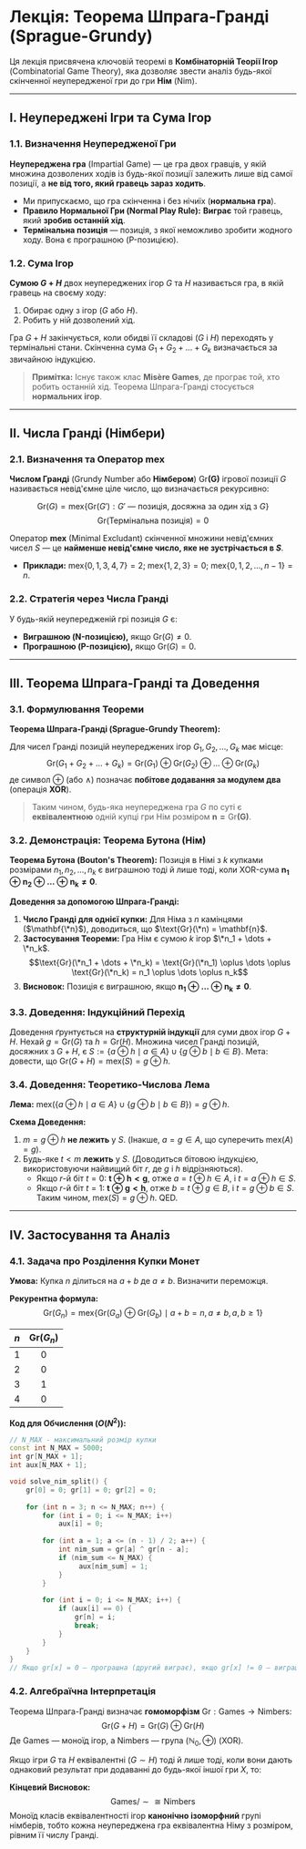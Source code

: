 # Лекція: Теорема Шпрага-Гранді (Sprague-Grundy)

Ця лекція присвячена ключовій теоремі в **Комбінаторній Теорії Ігор** (Combinatorial Game Theory), яка дозволяє звести аналіз будь-якої скінченної неупередженої гри до гри **Нім** (Nim).

---

## I. Неупереджені Ігри та Сума Ігор

### 1.1. Визначення Неупередженої Гри

**Неупереджена гра** (Impartial Game) — це гра двох гравців, у якій множина дозволених ходів із будь-якої позиції залежить лише від самої позиції, а **не від того, який гравець зараз ходить**.
* Ми припускаємо, що гра скінченна і без нічиїх (**нормальна гра**).
* **Правило Нормальної Гри (Normal Play Rule):** **Виграє** той гравець, який **зробив останній хід**.
* **Термінальна позиція** — позиція, з якої неможливо зробити жодного ходу. Вона є програшною (P-позицією).

### 1.2. Сума Ігор

**Сумою $G+H$** двох неупереджених ігор $G$ та $H$ називається гра, в якій гравець на своєму ходу:
1.  Обирає одну з ігор ($G$ або $H$).
2.  Робить у ній дозволений хід.

Гра $G+H$ закінчується, коли обидві її складові ($G$ і $H$) переходять у термінальні стани.
Скінченна сума $G_1 + G_2 + \dots + G_k$ визначається за звичайною індукцією.

> **Примітка:** Існує також клас **Misère Games**, де програє той, хто робить останній хід. Теорема Шпрага-Гранді стосується **нормальних ігор**.

---

## II. Числа Гранді (Німбери)

### 2.1. Визначення та Оператор $\text{mex}$

**Числом Гранді** (Grundy Number або **Німбером**) $\mathbf{\text{Gr}(G)}$ ігрової позиції $G$ називається невід'ємне ціле число, що визначається рекурсивно:

$$\text{Gr}(G) = \text{mex}\{\text{Gr}(G') : G' \text{ — позиція, досяжна за один хід з } G\}$$
$$\text{Gr}(\text{Термінальна позиція}) = 0$$

Оператор **$\text{mex}$** (Minimal Excludant) скінченної множини невід'ємних чисел $S$ — це **найменше невід'ємне число, яке не зустрічається в $S$**.
* **Приклади:** $\text{mex}\{0, 1, 3, 4, 7\} = 2$; $\text{mex}\{1, 2, 3\} = 0$; $\text{mex}\{0, 1, 2, \dots, n-1\} = n$.

### 2.2. Стратегія через Числа Гранді

У будь-якій неупередженій грі позиція $G$ є:
* **Виграшною (N-позицією),** якщо $\text{Gr}(G) \neq 0$.
* **Програшною (P-позицією),** якщо $\text{Gr}(G) = 0$.

---

## III. Теорема Шпрага-Гранді та Доведення

### 3.1. Формулювання Теореми

**Теорема Шпрага-Гранді (Sprague-Grundy Theorem):**

Для чисел Гранді позицій неупереджених ігор $G_1, G_2, \dots, G_k$ має місце:
$$\text{Gr}(G_1 + G_2 + \dots + G_k) = \text{Gr}(G_1) \oplus \text{Gr}(G_2) \oplus \dots \oplus \text{Gr}(G_k)$$
де символ $\oplus$ (або $\land$) позначає **побітове додавання за модулем два** (операція **XOR**).

> Таким чином, будь-яка неупереджена гра $G$ по суті є **еквівалентною** одній купці гри Нім розміром $\mathbf{n = \text{Gr}(G)}$.

### 3.2. Демонстрація: Теорема Бутона (Нім)

**Теорема Бутона (Bouton's Theorem):**
Позиція в Німі з $k$ купками розмірами $n_1, n_2, \dots, n_k$ є виграшною тоді й лише тоді, коли XOR-сума $\mathbf{n_1 \oplus n_2 \oplus \dots \oplus n_k \neq 0}$.

**Доведення за допомогою Шпрага-Гранді:**
1.  **Число Гранді для однієї купки:** Для Німа з $n$ камінцями ($\mathbf{\*n}$), доводиться, що $\text{Gr}(\*n) = \mathbf{n}$.
2.  **Застосування Теореми:** Гра Нім є сумою $k$ ігор $\*n_1 + \dots + \*n_k$.
    $$\text{Gr}(\*n_1 + \dots + \*n_k) = \text{Gr}(\*n_1) \oplus \dots \oplus \text{Gr}(\*n_k) = n_1 \oplus \dots \oplus n_k$$
3.  **Висновок:** Позиція є виграшною, якщо $\mathbf{n_1 \oplus \dots \oplus n_k \neq 0}$.

### 3.3. Доведення: Індукційний Перехід

Доведення ґрунтується на **структурній індукції** для суми двох ігор $G+H$.
Нехай $g = \text{Gr}(G)$ та $h = \text{Gr}(H)$.
Множина чисел Гранді позицій, досяжних з $G+H$, є $S := \{a \oplus h \mid a \in A\} \cup \{g \oplus b \mid b \in B\}$.
Мета: довести, що $\text{Gr}(G+H) = \text{mex}(S) = g \oplus h$.

### 3.4. Доведення: Теоретико-Числова Лема

**Лема:** $\text{mex}(\{a \oplus h \mid a \in A\} \cup \{g \oplus b \mid b \in B\}) = g \oplus h$.

**Схема Доведення:**
1.  $m = g \oplus h$ **не лежить** у $S$. (Інакше, $a = g \in A$, що суперечить $\text{mex}(A)=g$).
2.  Будь-яке $t < m$ **лежить** у $S$. (Доводиться бітовою індукцією, використовуючи найвищий біт $r$, де $g$ і $h$ відрізняються).
    * Якщо $r$-й біт $t=0$: $\mathbf{t \oplus h < g}$, отже $a=t \oplus h \in A$, і $t = a \oplus h \in S$.
    * Якщо $r$-й біт $t=1$: $\mathbf{t \oplus g < h}$, отже $b=t \oplus g \in B$, і $t = g \oplus b \in S$.
Таким чином, $\text{mex}(S) = g \oplus h$. QED.

---

## IV. Застосування та Аналіз

### 4.1. Задача про Розділення Купки Монет

**Умова:** Купка $n$ ділиться на $a+b$ де $a \ne b$. Визначити переможця.

**Рекурентна формула:**
$$\text{Gr}(G_n) = \text{mex}\{ \text{Gr}(G_a) \oplus \text{Gr}(G_b) \mid a + b = n, a \ne b, a, b \ge 1 \}$$

| $n$ | $\text{Gr}(G_n)$ |
| :--: | :---: |
| 1 | 0 |
| 2 | 0 |
| 3 | 1 |
| 4 | 0 |

**Код для Обчислення ($O(N^2)$):**
```cpp
// N_MAX - максимальний розмір купки
const int N_MAX = 5000; 
int gr[N_MAX + 1]; 
int aux[N_MAX + 1]; 

void solve_nim_split() {
    gr[0] = 0; gr[1] = 0; gr[2] = 0; 
    
    for (int n = 3; n <= N_MAX; n++) {
        for (int i = 0; i <= N_MAX; i++) 
            aux[i] = 0;
        
        for (int a = 1; a <= (n - 1) / 2; a++) {
            int nim_sum = gr[a] ^ gr[n - a];
            if (nim_sum <= N_MAX) {
                 aux[nim_sum] = 1;
            }
        }
        
        for (int i = 0; i <= N_MAX; i++) {
            if (aux[i] == 0) {
                gr[n] = i;
                break;
            }
        }
    }
}
// Якщо gr[x] = 0 — програшна (другий виграє), якщо gr[x] != 0 — виграшна (перший виграє).
```

### 4.2. Алгебраїчна Інтерпретація

Теорема Шпрага-Гранді визначає **гомоморфізм** $\text{Gr}: \text{Games} \to \text{Nimbers}$:
$$\text{Gr}(G + H) = \text{Gr}(G) \oplus \text{Gr}(H)$$
Де $\mathbf{\text{Games}}$ — моноїд ігор, а $\mathbf{\text{Nimbers}}$ — група $(\mathbb{N}_0, \oplus)$ (XOR).

Якщо ігри $G$ та $H$ еквівалентні ($G \sim H$) тоді й лише тоді, коли вони дають однаковий результат при додаванні до будь-якої іншої гри $X$, то:

**Кінцевий Висновок:**
$$\text{Games} / \sim \cong \text{Nimbers}$$
Моноїд класів еквівалентності ігор **канонічно ізоморфний** групі німберів, тобто кожна неупереджена гра еквівалентна Німу з розміром, рівним її числу Гранді.

